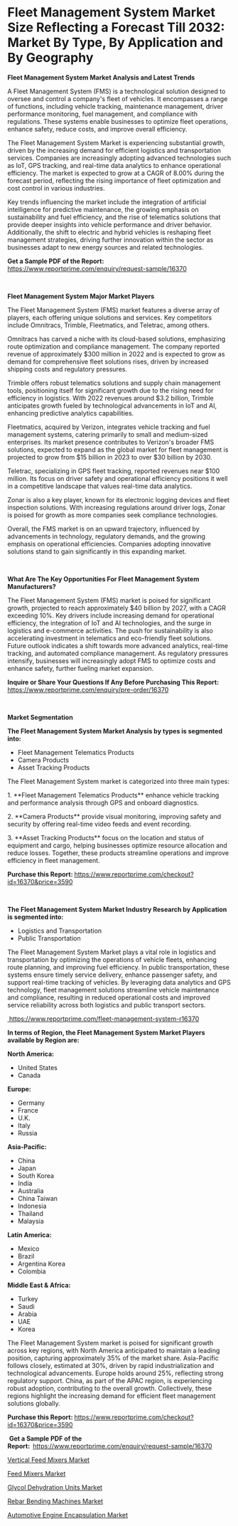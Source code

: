 <p><h1>Fleet Management System Market Size Reflecting a Forecast Till 2032: Market By Type, By Application and By Geography</h1></p><p><strong>Fleet Management System Market Analysis and Latest Trends</strong></p>
<p><p>A Fleet Management System (FMS) is a technological solution designed to oversee and control a company's fleet of vehicles. It encompasses a range of functions, including vehicle tracking, maintenance management, driver performance monitoring, fuel management, and compliance with regulations. These systems enable businesses to optimize fleet operations, enhance safety, reduce costs, and improve overall efficiency.</p><p>The Fleet Management System Market is experiencing substantial growth, driven by the increasing demand for efficient logistics and transportation services. Companies are increasingly adopting advanced technologies such as IoT, GPS tracking, and real-time data analytics to enhance operational efficiency. The market is expected to grow at a CAGR of 8.00% during the forecast period, reflecting the rising importance of fleet optimization and cost control in various industries.</p><p>Key trends influencing the market include the integration of artificial intelligence for predictive maintenance, the growing emphasis on sustainability and fuel efficiency, and the rise of telematics solutions that provide deeper insights into vehicle performance and driver behavior. Additionally, the shift to electric and hybrid vehicles is reshaping fleet management strategies, driving further innovation within the sector as businesses adapt to new energy sources and related technologies.</p></p>
<p><strong>Get a Sample PDF of the Report:&nbsp;</strong> <a href="https://www.reportprime.com/enquiry/request-sample/16370?utm_campaign=3024&utm_medium=2&utm_source=Github&utm_content=ia&utm_term=17032025&utm_id=fleet-management-system">https://www.reportprime.com/enquiry/request-sample/16370</a></p>
<p>&nbsp;</p>
<p><strong>Fleet Management System Major Market Players</strong></p>
<p><p>The Fleet Management System (FMS) market features a diverse array of players, each offering unique solutions and services. Key competitors include Omnitracs, Trimble, Fleetmatics, and Teletrac, among others. </p><p>Omnitracs has carved a niche with its cloud-based solutions, emphasizing route optimization and compliance management. The company reported revenue of approximately $300 million in 2022 and is expected to grow as demand for comprehensive fleet solutions rises, driven by increased shipping costs and regulatory pressures.</p><p>Trimble offers robust telematics solutions and supply chain management tools, positioning itself for significant growth due to the rising need for efficiency in logistics. With 2022 revenues around $3.2 billion, Trimble anticipates growth fueled by technological advancements in IoT and AI, enhancing predictive analytics capabilities.</p><p>Fleetmatics, acquired by Verizon, integrates vehicle tracking and fuel management systems, catering primarily to small and medium-sized enterprises. Its market presence contributes to Verizon's broader FMS solutions, expected to expand as the global market for fleet management is projected to grow from $15 billion in 2023 to over $30 billion by 2030.</p><p>Teletrac, specializing in GPS fleet tracking, reported revenues near $100 million. Its focus on driver safety and operational efficiency positions it well in a competitive landscape that values real-time data analytics.</p><p>Zonar is also a key player, known for its electronic logging devices and fleet inspection solutions. With increasing regulations around driver logs, Zonar is poised for growth as more companies seek compliance technologies.</p><p>Overall, the FMS market is on an upward trajectory, influenced by advancements in technology, regulatory demands, and the growing emphasis on operational efficiencies. Companies adopting innovative solutions stand to gain significantly in this expanding market.</p></p>
<p>&nbsp;</p>
<p><strong>What Are The Key Opportunities For Fleet Management System Manufacturers?</strong></p>
<p><p>The Fleet Management System (FMS) market is poised for significant growth, projected to reach approximately $40 billion by 2027, with a CAGR exceeding 10%. Key drivers include increasing demand for operational efficiency, the integration of IoT and AI technologies, and the surge in logistics and e-commerce activities. The push for sustainability is also accelerating investment in telematics and eco-friendly fleet solutions. Future outlook indicates a shift towards more advanced analytics, real-time tracking, and automated compliance management. As regulatory pressures intensify, businesses will increasingly adopt FMS to optimize costs and enhance safety, further fueling market expansion.</p></p>
<p><strong>Inquire or Share Your Questions If Any Before Purchasing This Report:</strong> <a href="https://www.reportprime.com/enquiry/pre-order/16370?utm_campaign=3024&utm_medium=2&utm_source=Github&utm_content=ia&utm_term=17032025&utm_id=fleet-management-system">https://www.reportprime.com/enquiry/pre-order/16370</a></p>
<p>&nbsp;</p>
<p><strong>Market Segmentation</strong></p>
<p><strong>The Fleet Management System Market Analysis by types is segmented into:</strong></p>
<p><ul><li>Fleet Management Telematics Products</li><li>Camera Products</li><li>Asset Tracking Products</li></ul></p>
<p><p>The Fleet Management System market is categorized into three main types: </p><p>1. **Fleet Management Telematics Products** enhance vehicle tracking and performance analysis through GPS and onboard diagnostics. </p><p>2. **Camera Products** provide visual monitoring, improving safety and security by offering real-time video feeds and event recording. </p><p>3. **Asset Tracking Products** focus on the location and status of equipment and cargo, helping businesses optimize resource allocation and reduce losses. Together, these products streamline operations and improve efficiency in fleet management.</p></p>
<p><strong>Purchase this Report:&nbsp;</strong><a href="https://www.reportprime.com/checkout?id=16370&price=3590&utm_campaign=3024&utm_medium=2&utm_source=Github&utm_content=ia&utm_term=17032025&utm_id=fleet-management-system">https://www.reportprime.com/checkout?id=16370&price=3590</a></p>
<p>&nbsp;</p>
<p><strong>The Fleet Management System Market Industry Research by Application is segmented into:</strong></p>
<p><ul><li>Logistics and Transportation</li><li>Public Transportation</li></ul></p>
<p><p>The Fleet Management System Market plays a vital role in logistics and transportation by optimizing the operations of vehicle fleets, enhancing route planning, and improving fuel efficiency. In public transportation, these systems ensure timely service delivery, enhance passenger safety, and support real-time tracking of vehicles. By leveraging data analytics and GPS technology, fleet management solutions streamline vehicle maintenance and compliance, resulting in reduced operational costs and improved service reliability across both logistics and public transport sectors.</p></p>
<p><a href="https://www.reportprime.com/fleet-management-system-r16370?utm_campaign=3024&utm_medium=2&utm_source=Github&utm_content=ia&utm_term=17032025&utm_id=fleet-management-system">&nbsp;https://www.reportprime.com/fleet-management-system-r16370</a></p>
<p><strong>In terms of Region, the Fleet Management System Market Players available by Region are:</strong></p>
<p>
    <p> <strong> North America: </strong>
        <ul>
            <li>United States</li>
            <li>Canada</li>
        </ul>
        </p> 
    <p> <strong> Europe: </strong>
        <ul>
            <li>Germany</li>
            <li>France</li>
            <li>U.K.</li>
            <li>Italy</li>
            <li>Russia</li>
        </ul>
        </p> 
    <p> <strong> Asia-Pacific: </strong>
        <ul>
            <li>China</li>
            <li>Japan</li>
            <li>South Korea</li>
            <li>India</li>
            <li>Australia</li>
            <li>China Taiwan</li>
            <li>Indonesia</li>
            <li>Thailand</li>
            <li>Malaysia</li>
        </ul>
        </p> 
    <p> <strong> Latin America: </strong>
        <ul>
            <li>Mexico</li>
            <li>Brazil</li>
            <li>Argentina Korea</li>
            <li>Colombia</li>
        </ul>
        </p> 
    <p> <strong> Middle East & Africa: </strong>
        <ul>
            <li>Turkey</li>
            <li>Saudi</li>
            <li>Arabia</li>
            <li>UAE</li>
            <li>Korea</li>
        </ul>
    </p>
    </p>
<p><p>The Fleet Management System market is poised for significant growth across key regions, with North America anticipated to maintain a leading position, capturing approximately 35% of the market share. Asia-Pacific follows closely, estimated at 30%, driven by rapid industrialization and technological advancements. Europe holds around 25%, reflecting strong regulatory support. China, as part of the APAC region, is experiencing robust adoption, contributing to the overall growth. Collectively, these regions highlight the increasing demand for efficient fleet management solutions globally.</p></p>
<p><strong>Purchase this Report: </strong><a href="https://www.reportprime.com/checkout?id=16370&price=3590&utm_campaign=3024&utm_medium=2&utm_source=Github&utm_content=ia&utm_term=17032025&utm_id=fleet-management-system">https://www.reportprime.com/checkout?id=16370&price=3590</a></p>
<p>&nbsp;<strong>Get a Sample PDF of the Report:&nbsp;&nbsp;</strong><a href="https://www.reportprime.com/enquiry/request-sample/16370?utm_campaign=3024&utm_medium=2&utm_source=Github&utm_content=ia&utm_term=17032025&utm_id=fleet-management-system">https://www.reportprime.com/enquiry/request-sample/16370</a></p>
<p><strong></strong></p>
<p><p><a href="https://www.linkedin.com/pulse/vertical-feed-mixers-market-growth-key-factors-driving-5icec?utm_campaign=3024&utm_medium=2&utm_source=Github&utm_content=ia&utm_term=17032025&utm_id=fleet-management-system">Vertical Feed Mixers Market</a></p><p><a href="https://www.linkedin.com/pulse/providing-industry-analysis-andforecasts-between-2025-2ffkc?utm_campaign=3024&utm_medium=2&utm_source=Github&utm_content=ia&utm_term=17032025&utm_id=fleet-management-system">Feed Mixers Market</a></p><p><a href="https://www.linkedin.com/pulse/detailed-analysis-size-glycol-dehydration-units-market-projected-kuirc?utm_campaign=3024&utm_medium=2&utm_source=Github&utm_content=ia&utm_term=17032025&utm_id=fleet-management-system">Glycol Dehydration Units Market</a></p><p><a href="https://www.linkedin.com/pulse/examining-rebar-bending-machinesmarket-factorsinfluencing-revenue-8atxc?utm_campaign=3024&utm_medium=2&utm_source=Github&utm_content=ia&utm_term=17032025&utm_id=fleet-management-system">Rebar Bending Machines Market</a></p><p><a href="https://github.com/aidelndasse/Market-Research-Report-List-1/blob/main/automotive-engine-encapsulation-market.md?utm_campaign=3024&utm_medium=2&utm_source=Github&utm_content=ia&utm_term=17032025&utm_id=fleet-management-system">Automotive Engine Encapsulation Market</a></p></p>